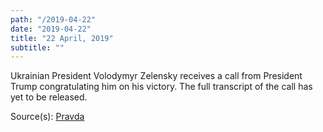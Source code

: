 ```yaml
---
path: "/2019-04-22"
date: "2019-04-22"
title: "22 April, 2019"
subtitle: ""
---
```


Ukrainian President Volodymyr Zelensky receives a call from President Trump congratulating him on his victory. The full transcript of the call has yet to be released.

<span class="sources">
Source(s): <a href="https://www.pravda.com.ua/news/2019/04/22/7213135/" target="_blank" rel="noopener noreferrer">Pravda</a>
</span>

